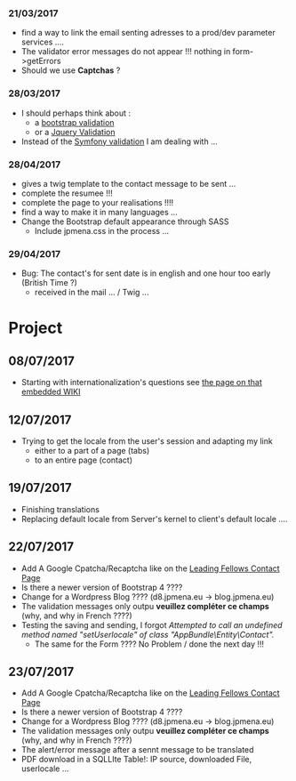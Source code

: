 ### 21/03/2017

* find a way to link the email senting adresses to a prod/dev parameter services ....
* The validator error messages do not appear !!! nothing in form->getErrors
* Should we use __Captchas__ ?

### 28/03/2017

* I should perhaps think about :
  * a [bootstrap validation](https://github.com/1000hz/bootstrap-validator)
  * or a [Jquery Validation](https://jqueryvalidation.org/)
* Instead of the [Symfony validation](http://symfony.com/doc/current/forms.html) I am dealing with ...

### 28/04/2017

* gives a twig template to the contact message to be sent ...
* complete the resumee !!!
* complete the page to your realisations !!!!
* find a way to make it in many languages ...
* Change the Bootstrap default appearance through SASS
  * Include jpmena.css in the process ...

### 29/04/2017

* Bug: The contact's for sent date is in english and one hour too early (British Time ?)
  * received in the mail ... / Twig ...

# Project 

## 08/07/2017

* Starting with internationalization's questions see [the page on that embedded WIKI](INTERNATIONALIZATION.md)

## 12/07/2017

* Trying to get the locale from the user's session  and adapting my link
  * either to a part of a page (tabs)
  * to an entire page (contact)

## 19/07/2017

* Finishing translations
* Replacing default locale from Server's kernel to client's default locale ....

## 22/07/2017

* Add A Google Cpatcha/Recaptcha like on the [Leading Fellows Contact Page](https://www.leadingfellows.com/contact)
* Is there a newer version of Bootstrap 4 ????
* Change for a Wordpress Blog ???? (d8.jpmena.eu -> blog.jpmena.eu)
* The validation messages only outpu __veuillez compléter ce champs__ (why, and why in French ????)
* Testing the saving and sending, I forgot _Attempted to call an undefined method named "setUserlocale" of class "AppBundle\Entity\Contact"._
  * The same for the Form ???? No Problem / done the next day !!!

## 23/07/2017
* Add A Google Cpatcha/Recaptcha like on the [Leading Fellows Contact Page](https://www.leadingfellows.com/contact)
* Is there a newer version of Bootstrap 4 ????
* Change for a Wordpress Blog ???? (d8.jpmena.eu -> blog.jpmena.eu)
* The validation messages only outpu __veuillez compléter ce champs__ (why, and why in French ????)
* The alert/error message after a sennt message to be translated
* PDF download in a SQLLIte Table!: IP source, downloaded File, userlocale ...